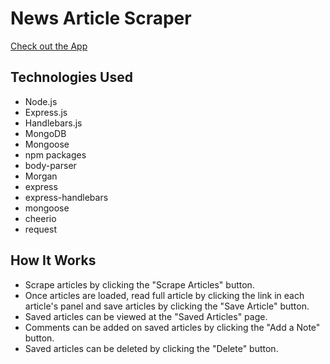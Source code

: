 # News Article Scraper

[Check out the App](https://sheltered-gorge-91026.herokuapp.com/)

## Technologies Used
- Node.js
- Express.js
- Handlebars.js
- MongoDB
- Mongoose
- npm packages
- body-parser
- Morgan
- express
- express-handlebars
- mongoose
- cheerio
- request


## How It Works
* Scrape articles by clicking the "Scrape Articles" button.
* Once articles are loaded, read full article by clicking the link in each article's panel and save articles by clicking the "Save Article" button.
* Saved articles can be viewed at the "Saved Articles" page.
* Comments can be added on saved articles by clicking the "Add a Note" button.
* Saved articles can be deleted by clicking the "Delete" button.


